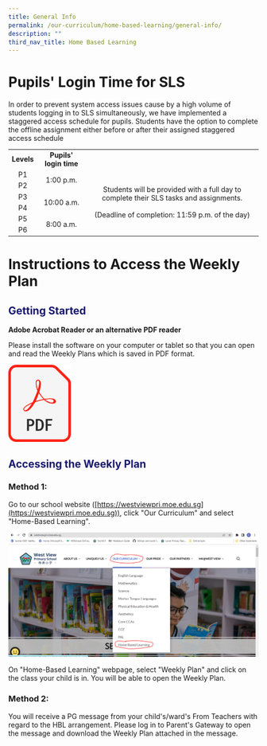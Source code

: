 ```yaml
---
title: General Info
permalink: /our-curriculum/home-based-learning/general-info/
description: ""
third_nav_title: Home Based Learning
---
```

# Pupils' Login Time for SLS
In order to prevent system access issues cause by a high volume of students logging in to SLS simultaneously, we have implemented a staggered access schedule for pupils. Students have the option to complete the offline assignment either before or after their assigned staggered access schedule

<table style="text-align:center; vertical-align:middle;">
<tbody>
  <tr style="font-weight: bold;">
    <td>Levels</td>
    <td>Pupils' login time</td>
    <td></td>
  </tr>
  <tr>
    <td>P1</td>
    <td rowspan="2">1:00 p.m.</td>
    <td rowspan="6">Students will be provided with a full day to complete their SLS tasks and assignments.<br><br>(Deadline of completion: 11:59 p.m. of the day)</td>
  </tr>
  <tr>
    <td>P2</td>
  </tr>
  <tr>
    <td>P3</td>
    <td rowspan="2">10:00 a.m.</td>
  </tr>
  <tr>
    <td>P4</td>
  </tr>
  <tr>
    <td>P5</td>
    <td rowspan="2">8:00 a.m.</td>
  </tr>
  <tr>
    <td>P6</td>
  </tr>
</tbody>
</table>


# Instructions to Access the Weekly Plan

<h2 style="color: midnightblue;">Getting Started</h2>

**Adobe Acrobat Reader or an alternative PDF reader**

Please install the software on your computer or tablet so that you can open and read the Weekly Plans which is saved in PDF format.

<p><a href="https://get.adobe.com/reader/"><img src="/images/Home%20Based%20Learning/pdf_file_icon.png" style="width: 25%;"></a></p>

<h2 style="color: midnightblue;">Accessing the Weekly Plan</h2>

### Method 1:
Go to our school website ([https://westviewpri.moe.edu.sg](https://westviewpri.moe.edu.sg)), click "Our Curriculum" and select "Home-Based Learning".

![](/images/Home%20Based%20Learning/finding%20hbl%20page.PNG)

On "Home-Based Learning" webpage, select "Weekly Plan" and click on the class your child is in. You will be able to open the Weekly Plan.

### Method 2:
You will receive a PG message from your child's/ward's From Teachers with regard to the HBL arrangement. Please log in to Parent's Gateway to open the message and download the Weekly Plan attached in the message.
